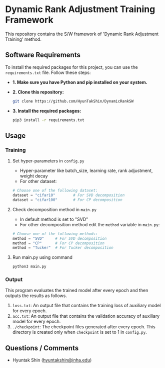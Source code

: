 # Dynamic Rank Adjustment Training Framework
This repository contains the S/W framework of 'Dynamic Rank Adjustment Training' method.
## Software Requirements
To install the required packages for this project, you can use the `requirements.txt` file.  Follow these steps:

* **1. Make sure you have Python and pip installed on your system.**
* **2. Clone this repository:**

   ```bash
   git clone https://github.com/HyunTakShin/DynamicRankSW
* **3. Install the required packages:**
    ```bash
   pip3 install -r requirements.txt

## Usage
### Training
   1. Set hyper-parameters in `config.py`
      * Hyper-parameter like batch_size, learning rate, rank adjustment, weight decay
      * For other dataset:
      
      ```python
      # Choose one of the following dataset:
      dataset = "cifar10"        # For SVD decomposition
      dataset = "cifar100"       # For CP decomposition  
   2. Check decomposition method in `main.py`
      * In default method is set to "SVD"
      * For other decomposition method edit the `method` variable in `main.py`:
      
      ```python
      # Choose one of the following methods:
      method = "SVD"     # For SVD decomposition
      method = "CP"      # For CP decomposition  
      method = "Tucker"  # For Tucker decomposition
      ```
   4. Run main.py using command
      ```python
      python3 main.py
      ```
### Output
This program evaluates the trained model after every epoch and then outputs the results as follows.
 1. `loss.txt`: An output file that contains the training loss of auxiliary model for every epoch.
 2. `acc.txt`: An output file that contains the validation accuracy of auxiliary model for every epoch.
 5. `./checkpoint`: The checkpoint files generated after every epoch. This directory is created only when `checkpoint` is set to 1 in `config.py`.
## Questions / Comments
 * Hyuntak Shin (hyuntakshin@inha.edu)
